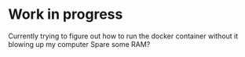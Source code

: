 # Work in progress
Currently trying to figure out how to run the docker container without it blowing up my computer
Spare some RAM? 